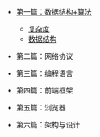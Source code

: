 - [第一篇：数据结构+算法](data-structure-&-algorithm/README.md)

    - [复杂度](data-structure-&-algorithm/complexity.md)
    - [数据结构]()

- 第二篇：网络协议

- 第三篇：编程语言

- 第四篇：前端框架

- 第五篇：浏览器

- 第六篇：架构与设计